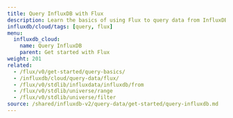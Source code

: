 ```yaml
---
title: Query InfluxDB with Flux
description: Learn the basics of using Flux to query data from InfluxDB.
influxdb/cloud/tags: [query, flux]
menu:
  influxdb_cloud:
    name: Query InfluxDB
    parent: Get started with Flux
weight: 201
related:
  - /flux/v0/get-started/query-basics/
  - /influxdb/cloud/query-data/flux/
  - /flux/v0/stdlib/influxdata/influxdb/from
  - /flux/v0/stdlib/universe/range
  - /flux/v0/stdlib/universe/filter
source: /shared/influxdb-v2/query-data/get-started/query-influxdb.md
---
```


<!-- The content of this file is at 
// SOURCE content/shared/influxdb-v2/query-data/get-started/query-influxdb.md-->